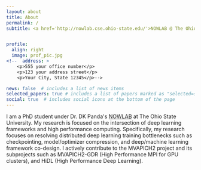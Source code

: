 ```yaml
---
layout: about
title: About
permalink: /
subtitle: <a href='http://nowlab.cse.ohio-state.edu/'>NOWLAB @ The Ohio State University</a>


profile:
  align: right
  image: prof_pic.jpg
<!--  address: >
    <p>555 your office number</p>
    <p>123 your address street</p>
    <p>Your City, State 12345</p>-->

news: false  # includes a list of news items
selected_papers: true # includes a list of papers marked as "selected={true}"
social: true  # includes social icons at the bottom of the page
---
```


I am a PhD student under Dr. DK Panda's <a href='http://nowlab.cse.ohio-state.edu/'>NOWLAB</a> at The Ohio State University. My research is focused on the intersection of deep learning frameworks and high performance computing. Specifically, my research focuses on resolving distributed deep learning training bottlenecks such as checkpointing, model/optimizer compression, and deep/machine learning framework co-design. I actively contribute to the MVAPICH2 project and its subprojects such as MVAPICH2-GDR (High Performance MPI for GPU clusters), and HiDL (High Performance Deep Learning).

<!--
Put your address / P.O. box / other info right below your picture. You can also disable any these elements by editing `profile` property of the YAML header of your `_pages/about.md`. Edit `_bibliography/papers.bib` and Jekyll will render your [publications page](/al-folio/publications/) automatically.

Link to your social media connections, too. This theme is set up to use [Font Awesome icons](http://fortawesome.github.io/Font-Awesome/) and [Academicons](https://jpswalsh.github.io/academicons/), like the ones below. Add your Facebook, Twitter, LinkedIn, Google Scholar, or just disable all of them.
-->
